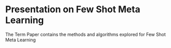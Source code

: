 # Presentation on Few Shot Meta Learning
The Term Paper contains the methods and algorithms explored for Few Shot Meta Learning
